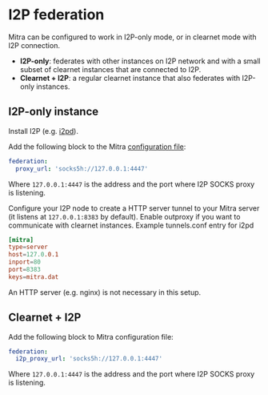 # I2P federation

Mitra can be configured to work in I2P-only mode, or in clearnet mode with I2P connection.

- **I2P-only**: federates with other instances on I2P network and with a small subset of clearnet instances that are connected to I2P.
- **Clearnet + I2P**: a regular clearnet instance that also federates with I2P-only instances.

## I2P-only instance

Install I2P (e.g. [i2pd](https://i2pd.xyz/)).

Add the following block to the Mitra [configuration file](../config.example.yaml):

```yaml
federation:
  proxy_url: 'socks5h://127.0.0.1:4447'
```

Where `127.0.0.1:4447` is the address and the port where I2P SOCKS proxy is listening.

Configure your I2P node to create a HTTP server tunnel to your Mitra server (it listens at `127.0.0.1:8383` by default). Enable outproxy if you want to communicate with clearnet instances.
Example tunnels.conf entry for i2pd
```toml
[mitra]
type=server
host=127.0.0.1
inport=80
port=8383
keys=mitra.dat
```
An HTTP server (e.g. nginx) is not necessary in this setup.

## Clearnet + I2P

Add the following block to Mitra configuration file:

```yaml
federation:
  i2p_proxy_url: 'socks5h://127.0.0.1:4447'
```

Where `127.0.0.1:4447` is the address and the port where I2P SOCKS proxy is listening.
